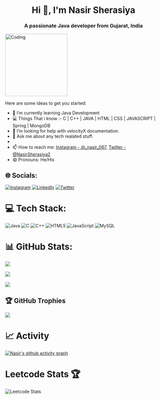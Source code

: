 <h1 align="center">Hi 👋, I'm Nasir Sherasiya</h1>
<h3 align="center">A passionate Java developer from Gujarat, India</h3>
<img align="rigth" alt="Coding" width="200" src="https://media.tenor.com/BqbIhT4Mb7cAAAAd/programmer-rounded-edges.gif">

Here are some ideas to get you started:

- 🌱 I’m currently learning Java Development
- 💻 Things That i know :-
     C | C++ | JAVA | HTML | CSS | JAVASCRIPT | Spring | MongoDB
- 🤔 I’m looking for help with velocityX documentation.
- 💬 Ask me about any tech realated stuff.
- 
- 📫 How to reach me: [Instagram - @_nasir_067](https://ig.me/1Jzi6bgoa67eOCM), [Twitter - @NasirSherasiya2](https://twitter.com/NasirSherasiya2)
- 😄 Pronouns: He/His 


## 🌐 Socials:
[![Instagram](https://img.shields.io/badge/Instagram-%23E4405F.svg?logo=Instagram&logoColor=white)](https://www.instagram.com/_nasir_067/) [![LinkedIn](https://img.shields.io/badge/LinkedIn-%230077B5.svg?logo=linkedin&logoColor=white)](https://www.linkedin.com/in/nasir-sherasiya-5b8588252/) [![Twitter](https://img.shields.io/badge/Twitter-%231DA1F2.svg?logo=Twitter&logoColor=white)](https://twitter.com/NasirSherasiya2) 

# 💻 Tech Stack:
![Java](https://img.shields.io/badge/java-%23ED8B00.svg?style=for-the-badge&logo=java&logoColor=white) ![C](https://img.shields.io/badge/c-%2300599C.svg?style=for-the-badge&logo=c&logoColor=white) ![C++](https://img.shields.io/badge/c++-%2300599C.svg?style=for-the-badge&logo=c%2B%2B&logoColor=white) ![HTML5](https://img.shields.io/badge/html5-%23E34F26.svg?style=for-the-badge&logo=html5&logoColor=white) ![JavaScript](https://img.shields.io/badge/javascript-%23323330.svg?style=for-the-badge&logo=javascript&logoColor=%green) ![MySQL](https://img.shields.io/badge/MySQL-%23323330.svg?style=for-the-badge&logo=MySQL&logoColor=%23F7DF1E)

# 📊 GitHub Stats:
![](https://github-readme-stats.vercel.app/api?username=21IT146&theme=radical&hide_border=false&include_all_commits=false&count_private=false)<br/><br/>
![](https://github-readme-streak-stats.herokuapp.com/?user=21IT146&theme=radical&hide_border=false)<br/><br/>
![](https://github-readme-stats.vercel.app/api/top-langs/?username=21IT146&theme=radical&hide_border=false&include_all_commits=false&count_private=false&layout=compact)
   

## 🏆 GitHub Trophies
![](https://github-profile-trophy.vercel.app/?username=21IT146&theme=dracula&no-frame=true&no-bg=true&margin-w=4)


# 📈 Activity
[![Nasir's github activity graph](https://github-readme-activity-graph.cyclic.app/graph?username=21IT146&bg_color=fffff0&color=708090&line=24292e&point=24292e&area=true&hide_border=true)](https://github.com/21IT146/github-readme-activity-graph)

# Leetcode Stats 🏆

![Leetcode Stats](https://leetcard.jacoblin.cool/nasir146?ext=heatmap)


